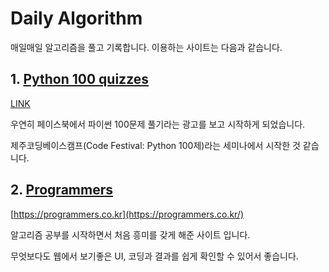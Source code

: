 # Daily Algorithm

매일매일 알고리즘을 풀고 기록합니다. 이용하는 사이트는 다음과 같습니다.

## 1. [Python 100 quizzes](/python_100_quizzes/)

[LINK](https://www.notion.so/Python-100-6ee1860ce29a41bc8eb6b9cfa7d7f06c)

우연히 페이스북에서 파이썬 100문제 풀기라는 광고를 보고 시작하게 되었습니다.

제주코딩베이스캠프(Code Festival: Python 100제)라는 세미나에서 시작한 것 같습니다.

## 2. [Programmers](/Programmers/)

[https://programmers.co.kr](https://programmers.co.kr/)

알고리즘 공부를 시작하면서 처음 흥미를 갖게 해준 사이트 입니다.

무엇보다도 웹에서 보기좋은 UI, 코딩과 결과를 쉽게 확인할 수 있어서 좋습니다.